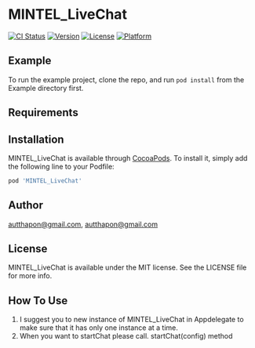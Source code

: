 # MINTEL_LiveChat

[![CI Status](https://img.shields.io/travis/autthapon@gmail.com/MINTEL_LiveChat.svg?style=flat)](https://travis-ci.org/autthapon@gmail.com/MINTEL_LiveChat)
[![Version](https://img.shields.io/cocoapods/v/MINTEL_LiveChat.svg?style=flat)](https://cocoapods.org/pods/MINTEL_LiveChat)
[![License](https://img.shields.io/cocoapods/l/MINTEL_LiveChat.svg?style=flat)](https://cocoapods.org/pods/MINTEL_LiveChat)
[![Platform](https://img.shields.io/cocoapods/p/MINTEL_LiveChat.svg?style=flat)](https://cocoapods.org/pods/MINTEL_LiveChat)

## Example

To run the example project, clone the repo, and run `pod install` from the Example directory first.

## Requirements

## Installation

MINTEL_LiveChat is available through [CocoaPods](https://cocoapods.org). To install
it, simply add the following line to your Podfile:

```ruby
pod 'MINTEL_LiveChat'
```

## Author

autthapon@gmail.com, autthapon@gmail.com

## License

MINTEL_LiveChat is available under the MIT license. See the LICENSE file for more info.


## How To Use
1. I suggest you to new instance of MINTEL_LiveChat in Appdelegate to make sure that it has only one instance at a time. 
2. When you want to startChat please call. startChat(config) method 
